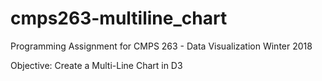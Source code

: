 # cmps263-multiline_chart
Programming Assignment for CMPS 263 - Data Visualization Winter 2018

Objective: Create a Multi-Line Chart in D3 
